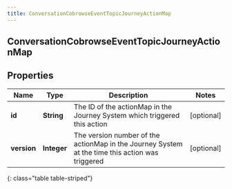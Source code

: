 ```yaml
---
title: ConversationCobrowseEventTopicJourneyActionMap
---
```

## ConversationCobrowseEventTopicJourneyActionMap


## Properties

| Name | Type | Description | Notes |
| ------------ | ------------- | ------------- | ------------- |
| **id** | <!----><!---->**String**<!----> | The ID of the actionMap in the Journey System which triggered this action |  [optional] |
| **version** | <!----><!---->**Integer**<!----> | The version number of the actionMap in the Journey System at the time this action was triggered |  [optional] |
{: class="table table-striped"}



